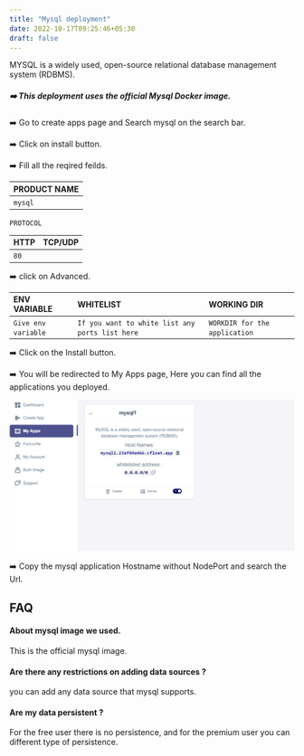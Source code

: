 ```yaml
---
title: "Mysql deployment"
date: 2022-10-17T09:25:46+05:30
draft: false
---
```

MYSQL is a widely used, open-source relational database management system (RDBMS).

##### ➡️ This deployment uses the official Mysql Docker image.  

➡️ Go to create apps page and Search mysql on the search bar.

➡️ Click on install button.

➡️ Fill all the reqired feilds.

| PRODUCT NAME  |
| :--------     | 
| `mysql`    |

`PROTOCOL`

| HTTP          | TCP/UDP       |
| :--------     | :--------     |
|    `80`       |               |

➡️ click on Advanced.

| ENV VARIABLE         |  WHITELIST                                                       |        WORKING DIR          |
| :---------           | :--------                                                        |:----------------------------| 
| `Give env variable`  | `If you want to white list any ports list here`                  |`WORKDIR for the application`|

➡️ Click on the Install button.

➡️ You will be redirected to My Apps page, Here you can find all the applications you deployed.

![App Screenshot](images/my.png)

➡️ Copy the mysql application Hostname without NodePort and search the Url. 


## FAQ

#### About mysql image we used.

This is the official mysql image.

#### Are there any restrictions on adding data sources ? 

you can add any data source that mysql supports.
 

#### Are my data persistent ?

For the free user there is no persistence, and for the premium user you can different type of persistence.
